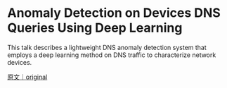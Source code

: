 
# Anomaly Detection on Devices DNS Queries Using Deep Learning

This talk describes a lightweight DNS anomaly detection system that employs a deep learning method on DNS traffic to characterize network devices.

[原文｜original](https://insights.sei.cmu.edu/library/anomaly-detection-on-devices-dns-queries-using-deep-learning/)
        